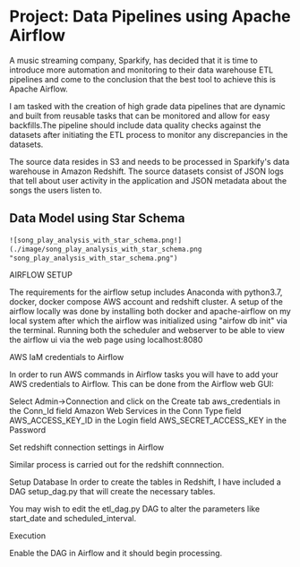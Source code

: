 # Project: Data Pipelines using Apache Airflow 

<p> A music streaming company, Sparkify, has decided that it is time to introduce more automation
and monitoring to their data warehouse ETL pipelines and come to the conclusion that the best 
tool to achieve this is Apache Airflow. </p>

I am tasked with the creation of high grade data pipelines that are dynamic and built from reusable 
tasks that can be monitored and allow for easy backfills.The pipeline should include data quality 
checks against the datasets after initiating the ETL process to monitor any discrepancies in the 
datasets.

The source data resides in S3 and needs to be processed in Sparkify's data warehouse in Amazon 
Redshift. The source datasets consist of JSON logs that tell about user activity in the application 
and JSON metadata about the songs the users listen to.

## Data Model using Star Schema

    ![song_play_analysis_with_star_schema.png!](./image/song_play_analysis_with_star_schema.png "song_play_analysis_with_star_schema.png")


AIRFLOW SETUP 

The requirements for the airflow setup includes Anaconda with python3.7, docker, docker compose 
AWS account and redshift cluster. 
A setup of the airflow locally was done by installing both docker and apache-airflow on my 
local system after which the airflow was initialized using "airfow db init" via the terminal. 
Running both the scheduler and webserver to be able to view the airflow ui via the web page using 
localhost:8080

AWS IaM credentials to Airflow

In order to run AWS commands in Airflow tasks you will have to add your AWS credentials to Airflow.
This can be done from the Airflow web GUI:

Select Admin->Connection and click on the Create tab
aws_credentials in the Conn_Id field
Amazon Web Services in the Conn Type field
AWS_ACCESS_KEY_ID in the Login field
AWS_SECRET_ACCESS_KEY in the Password

Set redshift connection settings in Airflow

Similar process is carried out for the redshift connnection. 

Setup Database
In order to create the tables in Redshift, I have included a DAG setup_dag.py 
that will create the necessary tables.

You may wish to edit the etl_dag.py DAG to alter the parameters like start_date 
and scheduled_interval.

Execution

Enable the DAG in Airflow and it should begin processing.
